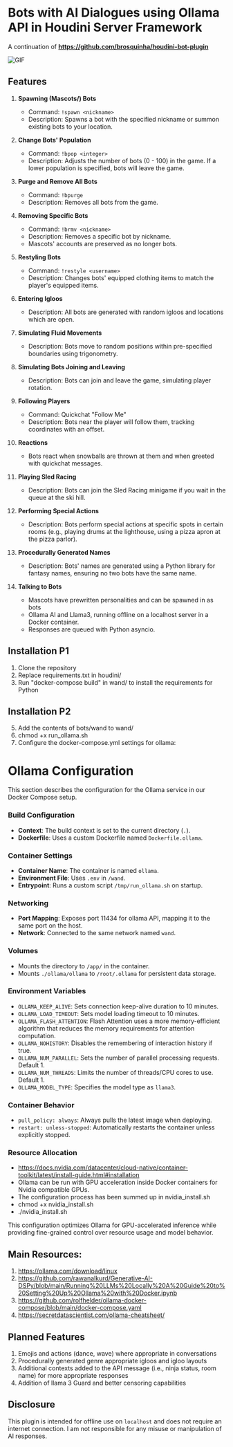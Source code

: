 # Bots with AI Dialogues using Ollama API in Houdini Server Framework

A continuation of **https://github.com/brosquinha/houdini-bot-plugin**

![GIF](https://github.com/Gameboard-dev/Bots/blob/main/Rockhopper.gif)

## Features

1. **Spawning (Mascots/) Bots**
   - Command: `!spawn <nickname>`
   - Description: Spawns a bot with the specified nickname or summon existing bots to your location.
    
2. **Change Bots' Population**
   - Command: `!bpop <integer>`
   - Description: Adjusts the number of bots (0 - 100) in the game. If a lower population is specified, bots will leave the game.

3. **Purge and Remove All Bots**
   - Command: `!bpurge`
   - Description: Removes all bots from the game.

4. **Removing Specific Bots**
   - Command: `!brmv <nickname>`
   - Description: Removes a specific bot by nickname.
   - Mascots' accounts are preserved as no longer bots.

5. **Restyling Bots**
   - Command: `!restyle <username>`
   - Description: Changes bots' equipped clothing items to match the player's equipped items.

6. **Entering Igloos**
   - Description: All bots are generated with random igloos and locations which are open.

7. **Simulating Fluid Movements**
   - Description: Bots move to random positions within pre-specified boundaries using trigonometry.

8. **Simulating Bots Joining and Leaving**
   - Description: Bots can join and leave the game, simulating player rotation.

9. **Following Players**
   - Command: Quickchat "Follow Me"
   - Description: Bots near the player will follow them, tracking coordinates with an offset.

10. **Reactions**
    - Bots react when snowballs are thrown at them and when greeted with quickchat messages.

12. **Playing Sled Racing**
    - Description: Bots can join the Sled Racing minigame if you wait in the queue at the ski hill.

13. **Performing Special Actions**
    - Description: Bots perform special actions at specific spots in certain rooms (e.g., playing drums at the lighthouse, using a pizza apron at the pizza parlor).

14. **Procedurally Generated Names**
    - Description: Bots' names are generated using a Python library for fantasy names, ensuring no two bots have the same name.
   
15. **Talking to Bots**
    - Mascots have prewritten personalities and can be spawned in as bots
    - Ollama AI and Llama3, running offline on a localhost server in a Docker container.
    - Responses are queued with Python asyncio.

## Installation P1

1. Clone the repository
2. Replace requirements.txt in houdini/
4. Run "docker-compose build" in wand/ to install the requirements for Python

## Installation P2

5. Add the contents of bots/wand to wand/
6. chmod +x run_ollama.sh
7. Configure the docker-compose.yml settings for ollama:

# Ollama Configuration

This section describes the configuration for the Ollama service in our Docker Compose setup.

### Build Configuration
- **Context**: The build context is set to the current directory (`.`).
- **Dockerfile**: Uses a custom Dockerfile named `Dockerfile.ollama`.

### Container Settings
- **Container Name**: The container is named `ollama`.
- **Environment File**: Uses `.env` in `/wand`.
- **Entrypoint**: Runs a custom script `/tmp/run_ollama.sh` on startup.

### Networking
- **Port Mapping**: Exposes port 11434 for ollama API, mapping it to the same port on the host. 
- **Network**: Connected to the same network named `wand`.

### Volumes
- Mounts the directory to `/app/` in the container.
- Mounts `./ollama/ollama` to `/root/.ollama` for persistent data storage.

### Environment Variables
- `OLLAMA_KEEP_ALIVE`: Sets connection keep-alive duration to 10 minutes.
- `OLLAMA_LOAD_TIMEOUT`: Sets model loading timeout to 10 minutes.
- `OLLAMA_FLASH_ATTENTION`: Flash Attention uses a more memory-efficient algorithm that reduces the memory requirements for attention computation.
- `OLLAMA_NOHISTORY`: Disables the remembering of interaction history if true.
- `OLLAMA_NUM_PARALLEL`: Sets the number of parallel processing requests. Default 1.
- `OLLAMA_NUM_THREADS`: Limits the number of threads/CPU cores to use. Default 1.
- `OLLAMA_MODEL_TYPE`: Specifies the model type as `llama3`.

### Container Behavior
- `pull_policy: always`: Always pulls the latest image when deploying.
- `restart: unless-stopped`: Automatically restarts the container unless explicitly stopped.

### Resource Allocation
- https://docs.nvidia.com/datacenter/cloud-native/container-toolkit/latest/install-guide.html#installation
- Ollama can be run with GPU acceleration inside Docker containers for Nvidia compatible GPUs.
- The configuration process has been summed up in nvidia_install.sh
- chmod +x nvidia_install.sh
- ./nvidia_install.sh

This configuration optimizes Ollama for GPU-accelerated inference while providing fine-grained control over resource usage and model behavior.

## Main Resources:
1. https://ollama.com/download/linux
2. https://github.com/rawanalkurd/Generative-AI-DSPy/blob/main/Running%20LLMs%20Locally%20A%20Guide%20to%20Setting%20Up%20Ollama%20with%20Docker.ipynb
3. https://github.com/rolfhelder/ollama-docker-compose/blob/main/docker-compose.yaml
4. https://secretdatascientist.com/ollama-cheatsheet/

## Planned Features
1. Emojis and actions (dance, wave) where appropriate in conversations
2. Procedurally generated genre appropriate igloos and igloo layouts
3. Additional contexts added to the API message (i.e., ninja status, room name) for more appropriate responses
4. Addition of llama 3 Guard and better censoring capabilities

## Disclosure
This plugin is intended for offline use on `localhost` and does not require an internet connection. I am not responsible for any misuse or manipulation of AI responses.
